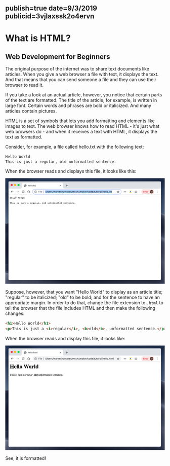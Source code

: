 publish=true
date=9/3/2019
publicid=3vjlaxssk2o4ervn
---
# What is HTML?
## Web Development for Beginners

The original purpose of the internet was to share text documents like articles. When you give a web browser a file with text, it displays the text. And that means that you can send someone a file and they can use their browser to read it.

If you take a look at an actual article, however, you notice that certain parts of the text are formatted. The title of the article, for example, is written in large font. Certain words and phrases are bold or italicized. And many articles contain pictures.

HTML is a set of symbols that lets you add formatting and elements like images to text. The web browser knows how to read HTML - it's just what web browsers do - and when it receives a text with HTML, it displays the text as formatted.

Consider, for example, a file called hello.txt with the following text:


```text
Hello World
This is just a regular, old unformatted sentence.
```

When the browser reads and displays this file, it looks like this:

<img src="../images/unformatted.png" />

Suppose, however, that you want "Hello World" to display as an article title; "regular" to be italicized; "old" to be bold; and for the sentence to have an appropriate margin. In order to do that, change the file extension to `.html` to tell the browser that the file includes HTML and then make the following changes:

```html
<h1>Hello World</h1>
<p>This is just a <i>regular</i>, <b>old</b>, unformatted sentence.</p>
```

When the browser reads and display this file, it looks like:

<img src="../images/formatted.png" />

See, it is formatted!